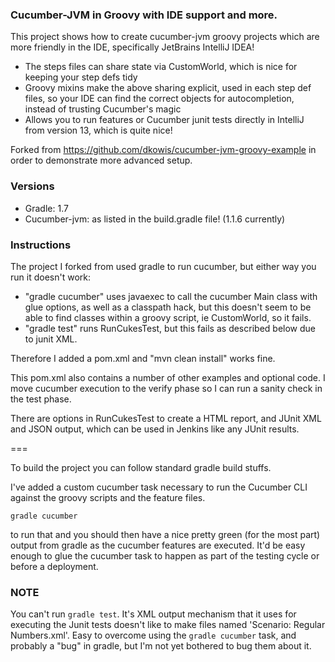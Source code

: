 ### Cucumber-JVM in Groovy with IDE support and more.

This project shows how to create cucumber-jvm groovy projects which are more friendly in the IDE, specifically JetBrains IntelliJ IDEA!
* The steps files can share state via CustomWorld, which is nice for keeping your step defs tidy
* Groovy mixins make the above sharing explicit, used in each step def files, so your IDE can find the correct objects for autocompletion, instead of trusting Cucumber's magic
* Allows you to run features or Cucumber junit tests directly in IntelliJ from version 13, which is quite nice!

Forked from https://github.com/dkowis/cucumber-jvm-groovy-example in order to demonstrate more advanced setup.

### Versions
 * Gradle: 1.7 
 * Cucumber-jvm: as listed in the build.gradle file! (1.1.6 currently)

### Instructions

The project I forked from used gradle to run cucumber, but either way you run it doesn't work:
* "gradle cucumber" uses javaexec to call the cucumber Main class with glue options, as well as a classpath hack, but this doesn't seem to be able to find classes within a groovy script, ie CustomWorld, so it fails.
* "gradle test" runs RunCukesTest, but this fails as described below due to junit XML.

Therefore I added a pom.xml and "mvn clean install" works fine.

This pom.xml also contains a number of other examples and optional code. I move cucumber execution to the verify phase so I can run a sanity check in the test phase.

There are options in RunCukesTest to create a HTML report, and JUnit XML and JSON output, which can be used in Jenkins like any JUnit results.

===

To build the project you can follow standard gradle build stuffs.

I've added a custom cucumber task necessary to run the Cucumber CLI against the groovy scripts and the feature files.

```gradle cucumber```

to run that and you should then have a nice pretty green (for the most part) output from gradle as the cucumber features
are executed. It'd be easy enough to glue the cucumber task to happen as part of the testing cycle or before a deployment.

### NOTE

You can't run `gradle test`. It's XML output mechanism that it uses for executing the Junit tests doesn't like to make files
named 'Scenario: Regular Numbers.xml'. Easy to overcome using the `gradle cucumber` task, and probably a "bug" in gradle,
but I'm not yet bothered to bug them about it.